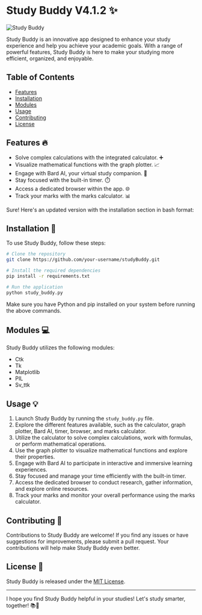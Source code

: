 # Study Buddy V4.1.2 ✨

![Study Buddy](https://i.postimg.cc/Jn7W4Qgd/Screenshot-2023-07-15-123157.png)

Study Buddy is an innovative app designed to enhance your study experience and help you achieve your academic goals. With a range of powerful features, Study Buddy is here to make your studying more efficient, organized, and enjoyable.

## Table of Contents
- [Features](#features)
- [Installation](#installation)
- [Modules](#modules)
- [Usage](#usage)
- [Contributing](#contributing)
- [License](#license)

## Features :fire:
- Solve complex calculations with the integrated calculator. ➕
- Visualize mathematical functions with the graph plotter. :chart_with_upwards_trend:
- Engage with Bard AI, your virtual study companion. :robot:
- Stay focused with the built-in timer. :stopwatch:
- Access a dedicated browser within the app. :globe_with_meridians:
- Track your marks with the marks calculator. :bar_chart:

Sure! Here's an updated version with the installation section in bash format:

## Installation :rocket:
To use Study Buddy, follow these steps:

```bash
# Clone the repository
git clone https://github.com/your-username/studyBuddy.git
```
```bash
# Install the required dependencies
pip install -r requirements.txt
```
```bash
# Run the application
python study_buddy.py
```

Make sure you have Python and pip installed on your system before running the above commands.

## Modules :computer:
Study Buddy utilizes the following modules:
- Ctk
- Tk
- Matplotlib
- PIL
- Sv_ttk

## Usage :bulb:
1. Launch Study Buddy by running the `study_buddy.py` file.
2. Explore the different features available, such as the calculator, graph plotter, Bard AI, timer, browser, and marks calculator.
3. Utilize the calculator to solve complex calculations, work with formulas, or perform mathematical operations.
4. Use the graph plotter to visualize mathematical functions and explore their properties.
5. Engage with Bard AI to participate in interactive and immersive learning experiences.
6. Stay focused and manage your time efficiently with the built-in timer.
7. Access the dedicated browser to conduct research, gather information, and explore online resources.
8. Track your marks and monitor your overall performance using the marks calculator.

## Contributing :handshake:
Contributions to Study Buddy are welcome! If you find any issues or have suggestions for improvements, please submit a pull request. Your contributions will help make Study Buddy even better.

## License :page_with_curl:
Study Buddy is released under the [MIT License](https://github.com/git-Abdul/studyBuddy/blob/main/LICENSE).

---

I hope you find Study Buddy helpful in your studies! Let's study smarter, together! 📚🤝
